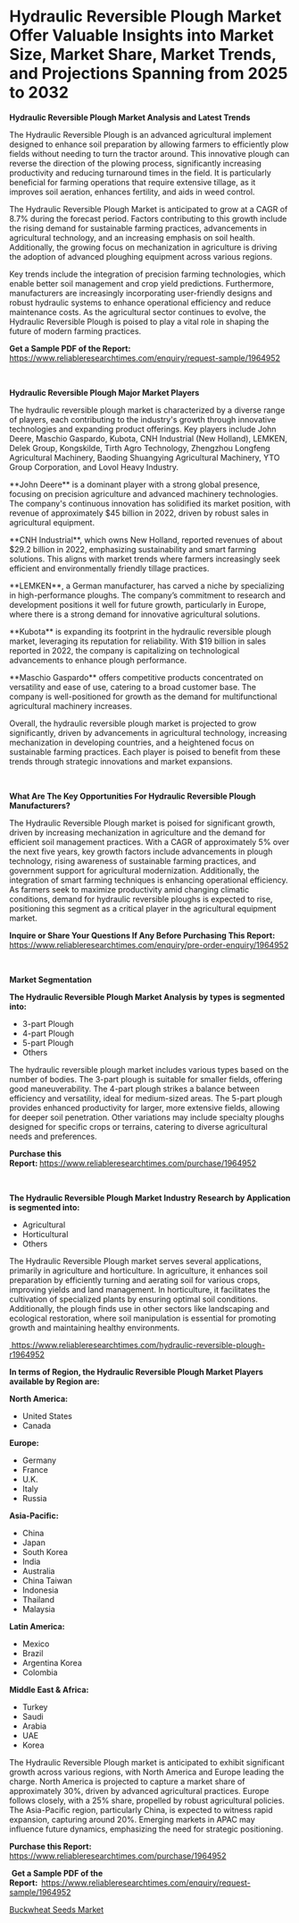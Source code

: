 <p><h1>Hydraulic Reversible Plough Market Offer Valuable Insights into Market Size, Market Share, Market Trends, and Projections Spanning from 2025 to 2032</h1></p><p><strong>Hydraulic Reversible Plough Market Analysis and Latest Trends</strong></p>
<p><p>The Hydraulic Reversible Plough is an advanced agricultural implement designed to enhance soil preparation by allowing farmers to efficiently plow fields without needing to turn the tractor around. This innovative plough can reverse the direction of the plowing process, significantly increasing productivity and reducing turnaround times in the field. It is particularly beneficial for farming operations that require extensive tillage, as it improves soil aeration, enhances fertility, and aids in weed control.</p><p>The Hydraulic Reversible Plough Market is anticipated to grow at a CAGR of 8.7% during the forecast period. Factors contributing to this growth include the rising demand for sustainable farming practices, advancements in agricultural technology, and an increasing emphasis on soil health. Additionally, the growing focus on mechanization in agriculture is driving the adoption of advanced ploughing equipment across various regions. </p><p>Key trends include the integration of precision farming technologies, which enable better soil management and crop yield predictions. Furthermore, manufacturers are increasingly incorporating user-friendly designs and robust hydraulic systems to enhance operational efficiency and reduce maintenance costs. As the agricultural sector continues to evolve, the Hydraulic Reversible Plough is poised to play a vital role in shaping the future of modern farming practices.</p></p>
<p><strong>Get a Sample PDF of the Report:&nbsp;</strong> <a href="https://www.reliableresearchtimes.com/enquiry/request-sample/1964952?utm_campaign=2720&utm_medium=2&utm_source=Github&utm_content=ia&utm_term=30032025&utm_id=hydraulic-reversible-plough">https://www.reliableresearchtimes.com/enquiry/request-sample/1964952</a></p>
<p>&nbsp;</p>
<p><strong>Hydraulic Reversible Plough Major Market Players</strong></p>
<p><p>The hydraulic reversible plough market is characterized by a diverse range of players, each contributing to the industry's growth through innovative technologies and expanding product offerings. Key players include John Deere, Maschio Gaspardo, Kubota, CNH Industrial (New Holland), LEMKEN, Delek Group, Kongskilde, Tirth Agro Technology, Zhengzhou Longfeng Agricultural Machinery, Baoding Shuangying Agricultural Machinery, YTO Group Corporation, and Lovol Heavy Industry.</p><p>**John Deere** is a dominant player with a strong global presence, focusing on precision agriculture and advanced machinery technologies. The company's continuous innovation has solidified its market position, with revenue of approximately $45 billion in 2022, driven by robust sales in agricultural equipment.</p><p>**CNH Industrial**, which owns New Holland, reported revenues of about $29.2 billion in 2022, emphasizing sustainability and smart farming solutions. This aligns with market trends where farmers increasingly seek efficient and environmentally friendly tillage practices.</p><p>**LEMKEN**, a German manufacturer, has carved a niche by specializing in high-performance ploughs. The company’s commitment to research and development positions it well for future growth, particularly in Europe, where there is a strong demand for innovative agricultural solutions.</p><p>**Kubota** is expanding its footprint in the hydraulic reversible plough market, leveraging its reputation for reliability. With $19 billion in sales reported in 2022, the company is capitalizing on technological advancements to enhance plough performance.</p><p>**Maschio Gaspardo** offers competitive products concentrated on versatility and ease of use, catering to a broad customer base. The company is well-positioned for growth as the demand for multifunctional agricultural machinery increases.</p><p>Overall, the hydraulic reversible plough market is projected to grow significantly, driven by advancements in agricultural technology, increasing mechanization in developing countries, and a heightened focus on sustainable farming practices. Each player is poised to benefit from these trends through strategic innovations and market expansions.</p></p>
<p>&nbsp;</p>
<p><strong>What Are The Key Opportunities For Hydraulic Reversible Plough Manufacturers?</strong></p>
<p><p>The Hydraulic Reversible Plough market is poised for significant growth, driven by increasing mechanization in agriculture and the demand for efficient soil management practices. With a CAGR of approximately 5% over the next five years, key growth factors include advancements in plough technology, rising awareness of sustainable farming practices, and government support for agricultural modernization. Additionally, the integration of smart farming techniques is enhancing operational efficiency. As farmers seek to maximize productivity amid changing climatic conditions, demand for hydraulic reversible ploughs is expected to rise, positioning this segment as a critical player in the agricultural equipment market.</p></p>
<p><strong>Inquire or Share Your Questions If Any Before Purchasing This Report:</strong> <a href="https://www.reliableresearchtimes.com/enquiry/pre-order-enquiry/1964952?utm_campaign=2720&utm_medium=2&utm_source=Github&utm_content=ia&utm_term=30032025&utm_id=hydraulic-reversible-plough">https://www.reliableresearchtimes.com/enquiry/pre-order-enquiry/1964952</a></p>
<p>&nbsp;</p>
<p><strong>Market Segmentation</strong></p>
<p><strong>The Hydraulic Reversible Plough Market Analysis by types is segmented into:</strong></p>
<p><ul><li>3-part Plough</li><li>4-part Plough</li><li>5-part Plough</li><li>Others</li></ul></p>
<p><p>The hydraulic reversible plough market includes various types based on the number of bodies. The 3-part plough is suitable for smaller fields, offering good maneuverability. The 4-part plough strikes a balance between efficiency and versatility, ideal for medium-sized areas. The 5-part plough provides enhanced productivity for larger, more extensive fields, allowing for deeper soil penetration. Other variations may include specialty ploughs designed for specific crops or terrains, catering to diverse agricultural needs and preferences.</p></p>
<p><strong>Purchase this Report:&nbsp;</strong><a href="https://www.reliableresearchtimes.com/purchase/1964952?utm_campaign=2720&utm_medium=2&utm_source=Github&utm_content=ia&utm_term=30032025&utm_id=hydraulic-reversible-plough">https://www.reliableresearchtimes.com/purchase/1964952</a></p>
<p>&nbsp;</p>
<p><strong>The Hydraulic Reversible Plough Market Industry Research by Application is segmented into:</strong></p>
<p><ul><li>Agricultural</li><li>Horticultural</li><li>Others</li></ul></p>
<p><p>The Hydraulic Reversible Plough market serves several applications, primarily in agriculture and horticulture. In agriculture, it enhances soil preparation by efficiently turning and aerating soil for various crops, improving yields and land management. In horticulture, it facilitates the cultivation of specialized plants by ensuring optimal soil conditions. Additionally, the plough finds use in other sectors like landscaping and ecological restoration, where soil manipulation is essential for promoting growth and maintaining healthy environments.</p></p>
<p><a href="https://www.reliableresearchtimes.com/hydraulic-reversible-plough-r1964952?utm_campaign=2720&utm_medium=2&utm_source=Github&utm_content=ia&utm_term=30032025&utm_id=hydraulic-reversible-plough">&nbsp;https://www.reliableresearchtimes.com/hydraulic-reversible-plough-r1964952</a></p>
<p><strong>In terms of Region, the Hydraulic Reversible Plough Market Players available by Region are:</strong></p>
<p>
    <p> <strong> North America: </strong>
        <ul>
            <li>United States</li>
            <li>Canada</li>
        </ul>
        </p> 
    <p> <strong> Europe: </strong>
        <ul>
            <li>Germany</li>
            <li>France</li>
            <li>U.K.</li>
            <li>Italy</li>
            <li>Russia</li>
        </ul>
        </p> 
    <p> <strong> Asia-Pacific: </strong>
        <ul>
            <li>China</li>
            <li>Japan</li>
            <li>South Korea</li>
            <li>India</li>
            <li>Australia</li>
            <li>China Taiwan</li>
            <li>Indonesia</li>
            <li>Thailand</li>
            <li>Malaysia</li>
        </ul>
        </p> 
    <p> <strong> Latin America: </strong>
        <ul>
            <li>Mexico</li>
            <li>Brazil</li>
            <li>Argentina Korea</li>
            <li>Colombia</li>
        </ul>
        </p> 
    <p> <strong> Middle East & Africa: </strong>
        <ul>
            <li>Turkey</li>
            <li>Saudi</li>
            <li>Arabia</li>
            <li>UAE</li>
            <li>Korea</li>
        </ul>
    </p>
    </p>
<p><p>The Hydraulic Reversible Plough market is anticipated to exhibit significant growth across various regions, with North America and Europe leading the charge. North America is projected to capture a market share of approximately 30%, driven by advanced agricultural practices. Europe follows closely, with a 25% share, propelled by robust agricultural policies. The Asia-Pacific region, particularly China, is expected to witness rapid expansion, capturing around 20%. Emerging markets in APAC may influence future dynamics, emphasizing the need for strategic positioning.</p></p>
<p><strong>Purchase this Report: </strong><a href="https://www.reliableresearchtimes.com/purchase/1964952?utm_campaign=2720&utm_medium=2&utm_source=Github&utm_content=ia&utm_term=30032025&utm_id=hydraulic-reversible-plough">https://www.reliableresearchtimes.com/purchase/1964952</a></p>
<p>&nbsp;<strong>Get a Sample PDF of the Report:&nbsp;&nbsp;</strong><a href="https://www.reliableresearchtimes.com/enquiry/request-sample/1964952?utm_campaign=2720&utm_medium=2&utm_source=Github&utm_content=ia&utm_term=30032025&utm_id=hydraulic-reversible-plough">https://www.reliableresearchtimes.com/enquiry/request-sample/1964952</a></p>
<p><strong></strong></p>
<p><p><a href="https://github.com/vilehoaguy/Market-Research-Report-List-1/blob/main/buckwheat-seeds-market.md?utm_campaign=2720&utm_medium=2&utm_source=Github&utm_content=ia&utm_term=30032025&utm_id=hydraulic-reversible-plough">Buckwheat Seeds Market</a></p></p>